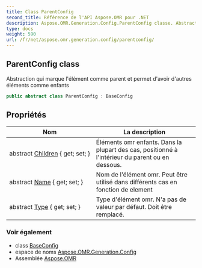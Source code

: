 ```yaml
---
title: Class ParentConfig
second_title: Référence de l'API Aspose.OMR pour .NET
description: Aspose.OMR.Generation.Config.ParentConfig classe. Abstraction qui marque lélément comme parent et permet davoir dautres éléments comme enfants
type: docs
weight: 590
url: /fr/net/aspose.omr.generation.config/parentconfig/
---
```

## ParentConfig class

Abstraction qui marque l'élément comme parent et permet d'avoir d'autres éléments comme enfants

```csharp
public abstract class ParentConfig : BaseConfig
```

## Propriétés

| Nom | La description |
| --- | --- |
| abstract [Children](../../aspose.omr.generation.config/parentconfig/children/) { get; set; } | Éléments omr enfants. Dans la plupart des cas, positionné à l'intérieur du parent ou en dessous. |
| abstract [Name](../../aspose.omr.generation.config/baseconfig/name/) { get; set; } | Nom de l'élément omr. Peut être utilisé dans différents cas en fonction de element |
| abstract [Type](../../aspose.omr.generation.config/baseconfig/type/) { get; set; } | Type d'élément omr. N'a pas de valeur par défaut. Doit être remplacé. |

### Voir également

* class [BaseConfig](../baseconfig/)
* espace de noms [Aspose.OMR.Generation.Config](../../aspose.omr.generation.config/)
* Assemblée [Aspose.OMR](../../)


